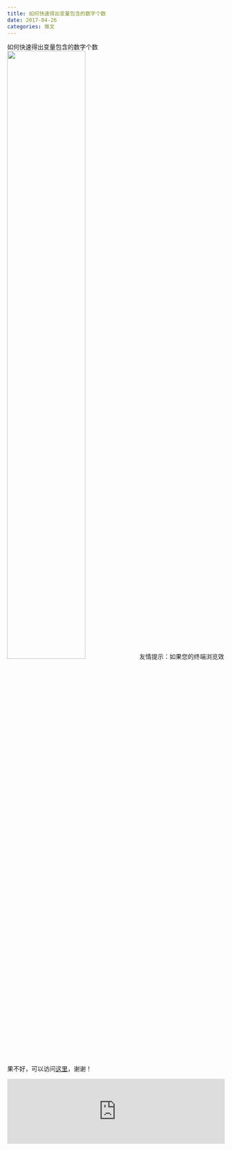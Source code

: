 ```yaml
---
title: 如何快速得出变量包含的数字个数
date: 2017-04-26
categories: 推文
---
```

如何快速得出变量包含的数字个数
<img src="http://mmbiz.qpic.cn/mmbiz_jpg/ACviaWTBFxhYS5XCfW68hAfFkqu99HATRyfYbmVibian6kH0NH6PxTp6GjzQmsKWspIDgVrrcZRibewdcs6gicuP3xw/0?wx_fmt.jpeg" style="width: 60%; height: auto;"/><!--more-->
友情提示：如果您的终端浏览效果不好，可以访问[这里](https://stata-club.github.io/stata_article/2017-04-26.html)，谢谢！
<iframe src="https://stata-club.github.io/stata_article/2017-04-26.html" id="iframepage" frameborder="0" scrolling="no" marginheight="0" marginwidth="0" width="100%" onLoad="iFrameHeight()"></iframe>
<script type="text/javascript" language="javascript">
function iFrameHeight() {
var ifm= document.getElementById("iframepage");
var subWeb = document.frames ? document.frames["iframepage"].document : ifm.contentDocument;   
if(ifm != null && subWeb != null) {
 ifm.height = subWeb.body.scrollHeight;
} 
} 
</script> 